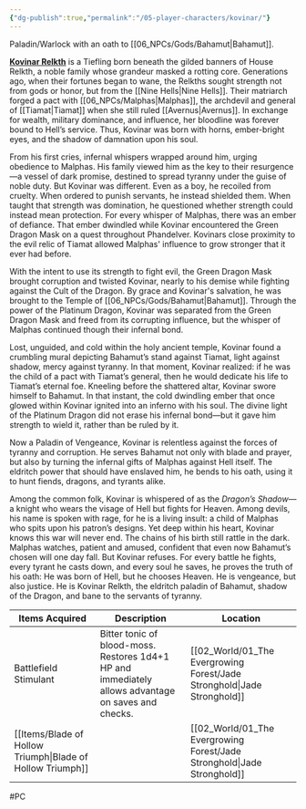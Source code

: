 ```yaml
---
{"dg-publish":true,"permalink":"/05-player-characters/kovinar/"}
---
```


Paladin/Warlock with an oath to [[06_NPCs/Gods/Bahamut\|Bahamut]]. 

**[Kovinar Relkth](https://www.dndbeyond.com/characters/84919060)** is a Tiefling born beneath the gilded banners of House Relkth, a noble family whose grandeur masked a rotting core. Generations ago, when their fortunes began to wane, the Relkths sought strength not from gods or honor, but from the [[Nine Hells\|Nine Hells]]. Their matriarch forged a pact with [[06_NPCs/Malphas\|Malphas]], the archdevil and general of [[Tiamat\|Tiamat]] when she still ruled [[Avernus\|Avernus]]. In exchange for wealth, military dominance, and influence, her bloodline was forever bound to Hell’s service. Thus, Kovinar was born with horns, ember-bright eyes, and the shadow of damnation upon his soul. 

From his first cries, infernal whispers wrapped around him, urging obedience to Malphas. His family viewed him as the key to their resurgence—a vessel of dark promise, destined to spread tyranny under the guise of noble duty. But Kovinar was different. Even as a boy, he recoiled from cruelty. When ordered to punish servants, he instead shielded them. When taught that strength was domination, he questioned whether strength could instead mean protection. For every whisper of Malphas, there was an ember of defiance. That ember dwindled while Kovinar encountered the Green Dragon Mask on a quest throughout Phandelver. Kovinars close proximity to the evil relic of Tiamat allowed Malphas' influence to grow stronger that it ever had before. 

With the intent to use its strength to fight evil, the Green Dragon Mask brought corruption and twisted Kovinar, nearly to his demise while fighting against the Cult of the Dragon. By grace and Kovinar's salvation, he was brought to the Temple of [[06_NPCs/Gods/Bahamut\|Bahamut]]. Through the power of the Platinum Dragon, Kovinar was separated from the Green Dragon Mask and freed from its corrupting influence, but the whisper of Malphas continued though their infernal bond. 

Lost, unguided, and cold within the holy ancient temple, Kovinar found a crumbling mural depicting Bahamut’s stand against Tiamat, light against shadow, mercy against tyranny. In that moment, Kovinar realized: if he was the child of a pact with Tiamat’s general, then he would dedicate his life to Tiamat’s eternal foe. Kneeling before the shattered altar, Kovinar swore himself to Bahamut. In that instant, the cold dwindling ember that once glowed within Kovinar ignited into an inferno with his soul. The divine light of the Platinum Dragon did not erase his infernal bond—but it gave him strength to wield it, rather than be ruled by it. 

Now a Paladin of Vengeance, Kovinar is relentless against the forces of tyranny and corruption. He serves Bahamut not only with blade and prayer, but also by turning the infernal gifts of Malphas against Hell itself. The eldritch power that should have enslaved him, he bends to his oath, using it to hunt fiends, dragons, and tyrants alike. 

Among the common folk, Kovinar is whispered of as the *Dragon’s Shadow*—a knight who wears the visage of Hell but fights for Heaven. Among devils, his name is spoken with rage, for he is a living insult: a child of Malphas who spits upon his patron’s designs. Yet deep within his heart, Kovinar knows this war will never end. The chains of his birth still rattle in the dark. Malphas watches, patient and amused, confident that even now Bahamut’s chosen will one day fall. But Kovinar refuses. For every battle he fights, every tyrant he casts down, and every soul he saves, he proves the truth of his oath: He was born of Hell, but he chooses Heaven. He is vengeance, but also justice. He is Kovinar Relkth, the eldritch paladin of Bahamut, shadow of the Dragon, and bane to the servants of tyranny.

| Items Acquired              | Description                                                                                         | Location            |
| --------------------------- | --------------------------------------------------------------------------------------------------- | ------------------- |
| Battlefield Stimulant       | Bitter tonic of blood-moss. Restores 1d4+1 HP and immediately allows advantage on saves and checks. | [[02_World/01_The Evergrowing Forest/Jade Stronghold\|Jade Stronghold]] |
| [[Items/Blade of Hollow Triumph\|Blade of Hollow Triumph]] |                                                                                                     | [[02_World/01_The Evergrowing Forest/Jade Stronghold\|Jade Stronghold]] |

#PC
